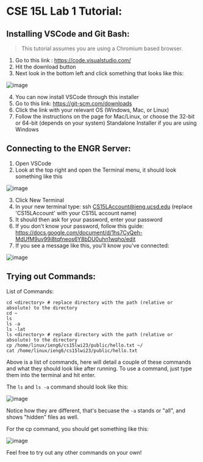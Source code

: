 # CSE 15L Lab 1 Tutorial: 

## Installing VSCode and Git Bash: 
 >This tutorial assumes you are using a Chromium based browser.
 
 1. Go to this link : https://code.visualstudio.com/
 2. Hit the download button
 3. Next look in the bottom left and click something that looks like this:
 
![image](https://user-images.githubusercontent.com/122490362/211927169-90e6b3bb-197b-4e24-8f03-2cfe448a9444.png)

 4. You can now install VSCode through this installer
 5. Go to this link: https://git-scm.com/downloads
 6. Click the link with your relevant OS (Windows, Mac, or Linux)
 7. Follow the instructions on the page for Mac/Linux, or choose the 32-bit or 64-bit (depends on your system) Standalone Installer if you are using Windows
 
## Connecting to the ENGR Server:

1. Open VSCode
2. Look at the top right and open the Terminal menu, it should look something like this

![image](https://user-images.githubusercontent.com/122490362/211928318-cc1d49af-e923-4512-a88e-753eb5ef876c.png)

3. Click New Terminal
4. In your new terminal type: ssh CS15LAccount@ieng.ucsd.edu (replace 'CS15LAccount' with your CS15L account name)
6. It should then ask for your password, enter your password
7. If you don't know your password, follow this guide: https://docs.google.com/document/d/1hs7CyQeh-MdUfM9uv99i8tqfneos6Y8bDU0uhn1wqho/edit
8. If you see a message like this, you'll know you've connected:

![image](https://user-images.githubusercontent.com/122490362/211930465-746a7a7e-4d07-4623-b848-0200ea8f25f0.png)

## Trying out Commands:

List of Commands:
```
cd <directory> # replace directory with the path (relative or absolute) to the directory
cd ~
ls 
ls -a
ls -lat
ls <directory> # replace directory with the path (relative or absolute) to the directory
cp /home/linux/ieng6/cs15lwi23/public/hello.txt ~/
cat /home/linux/ieng6/cs15lwi23/public/hello.txt
```

Above is a list of commands, here will detail a couple of these commands and what they should look like after running.
To use a command, just type them into the terminal and hit enter.

The `ls` and `ls -a` command should look like this:

![image](https://user-images.githubusercontent.com/122490362/211931591-fba9b68f-60cd-48f0-aa3b-1e2794e7f53a.png)

Notice how they are different, that's becuase the `-a` stands or "all", and shows "hidden" files as well.

For the cp command, you should get something like this:

![image](https://user-images.githubusercontent.com/122490362/211931321-ec745c7a-949c-41c0-a5fd-7faad4c88e6a.png)

Feel free to try out any other commands on your own!

